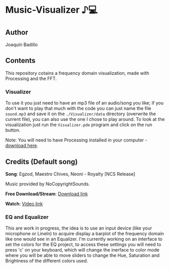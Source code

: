# Music-Visualizer ♪💻

## Author
Joaquín Badillo

## Contents
This repository cotains a frequency domain visualization, made with Processing and the FFT.

### Visualizer
To use it you just need to have an mp3 file of an audio/song you like; if you don't want to play that much with the code you can just name the file `sound.mp3` and save it on the `./Visualizer/data` directory (overwrite the current file), you can also use the one I chose to play around. To look at the visualization just run the `Visualizer.pde` program and click on the run button.

Note: You will need to have Processing installed in your computer - [download here](https://processing.org/download).

## Credits (Default song)
**Song**: Egzod, Maestro Chives, Neoni - Royalty [NCS Release]

Music provided by NoCopyrightSounds.

**Free Download/Stream**: [Download link](http://ncs.io/Royalty)

**Watch**: [Video link](http://youtu.be/C5fLxtJH2Qs)

### EQ and Equalizer
This are work in progress, the idea is to use an input device (like your microphone or LineIn) to acquire display a barplot of the frequency domain like one would see in an Equalizer. I'm currently working on an interface to set the colors for the EQ project, to access these settings you will need to press 'c' on your keyboard, which will change the inerface to color mode where you will be able to move sliders to change the Hue, Saturation and Brightness of the different colors used.
